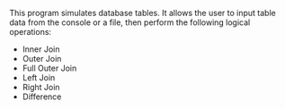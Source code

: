 This program simulates database tables. It allows the user to input table data from the console or a file, then perform the following logical operations:

- Inner Join
- Outer Join
- Full Outer Join
- Left Join
- Right Join
- Difference
